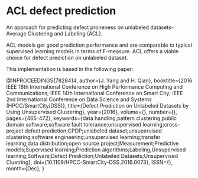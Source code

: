 # ACL defect prediction

An approach for predicting defect proneness on unlabeled datasets- Average Clustering and Labeling (ACL).

ACL models get good prediction performance and are comparable to typical supervised learning models in terms of F-measure. ACL offers a viable choice for defect prediction on unlabeled dataset.

This implementation is based in the following paper:

@INPROCEEDINGS{7828414, 
	author={J. Yang and H. Qian}, 
	booktitle={2016 IEEE 18th International Conference on High Performance Computing and Communications; IEEE 14th International Conference on Smart City; IEEE 2nd International Conference on Data Science and Systems (HPCC/SmartCity/DSS)}, 
	title={Defect Prediction on Unlabeled Datasets by Using Unsupervised Clustering}, 
	year={2016}, 
	volume={}, 
	number={}, 
	pages={465-472}, 
	keywords={data handling;pattern clustering;public domain software;software fault tolerance;unsupervised learning;cross-project defect prediction;CPDP;unlabeled dataset;unsupervised clustering;software engineering;unsupervised learning;transfer learning;data distribution;open source project;Measurement;Predictive models;Supervised learning;Prediction algorithms;Labeling;Unsupervised learning;Software;Defect Prediction;Unlabeled Datasets;Unsupervised Cluetring}, 
	doi={10.1109/HPCC-SmartCity-DSS.2016.0073}, 
	ISSN={}, 
	month={Dec},
}




